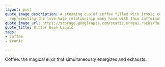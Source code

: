 ```yaml
---
layout: post
quote_image_description: A steaming cup of coffee filled with ironic contradiction,
  representing the love-hate relationship many have with this caffeinated liquid gold.
quote_image_url: https://storage.googleapis.com/static.ohmyai.rocks/daily/2023-10-05.jpg
quote_title: Bitter Bean Liquid
tags:
- coffee
- ironic

---
```


Coffee: the magical elixir that simultaneously energizes and exhausts.
